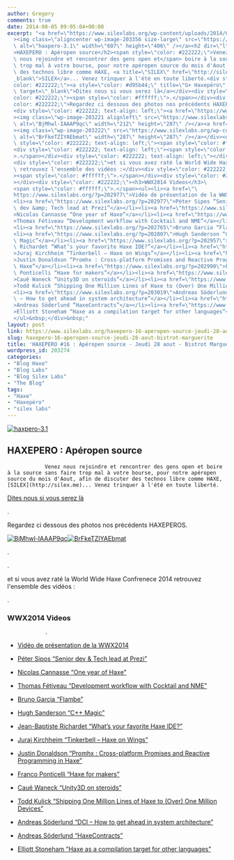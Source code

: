 ```yaml
---
author: Gregory
comments: true
date: 2014-08-05 09:05:04+00:00
excerpt: "<a href=\"https://www.silexlabs.org/wp-content/uploads/2014/07/haxpero-3.1.jpg\"\
  ><img class=\"aligncenter wp-image-203356 size-large\" src=\"https://www.silexlabs.org/wp-content/uploads/2014/07/haxpero-3.1-687x460.jpg\"\
  \ alt=\"haxpero-3.1\" width=\"607\" height=\"406\" /></a><h2 dir=\"ltr\"\
  >HAXEPERO : Apéropen source</h2><span style=\"color: #222222;\">Venez\
  \ nous rejoindre et rencontrer des gens open et</span> boire à la source sans faire\
  \ trop mal à votre bourse, pour notre apéropen source du mois d'Aout, afin de discuter\
  \ des technos libre comme HAXE, <a title=\"SILEX\" href=\"http://silex.me\" target=\"\
  _blank\">SILEX</a>... Venez trinquer à l'été en toute liberté.<div style=\"\
  color: #222222;\"><a style=\"color: #d95b44;\" title=\"G+ Haxepéro\" href=\"https://plus.google.com/events/cfctbdh3o6uqme8m3qrscophhrs?authkey=CNb81tanl5eMsQE\"\
  \ target=\"_blank\">Dites nous si vous serez là</a></div><div style=\"\
  color: #222222;\"><span style=\"color: #ffffff;\">.</span></div><div style=\"\
  color: #222222;\">Regardez ci dessous des photos nos précédents HAXEPEROS.</div>\
  <div style=\"color: #222222; text-align: left;\"><a href=\"https://www.silexlabs.org/wp-content/uploads/2014/07/BjMhwl-IAAAP9qc.jpg\"\
  ><img class=\"wp-image-203221 alignleft\" src=\"https://www.silexlabs.org/wp-content/uploads/2014/07/BjMhwl-IAAAP9qc.jpg\"\
  \ alt=\"BjMhwl-IAAAP9qc\" width=\"212\" height=\"287\" /></a><a href=\"https://www.silexlabs.org/wp-content/uploads/2014/07/BrFkeTZIYAEbmat.jpg\"\
  ><img class=\"wp-image-203222\" src=\"https://www.silexlabs.org/wp-content/uploads/2014/07/BrFkeTZIYAEbmat.jpg\"\
  \ alt=\"BrFkeTZIYAEbmat\" width=\"287\" height=\"287\" /></a></div><div\
  \ style=\"color: #222222; text-align: left;\"><span style=\"color: #ffffff;\">.</span></div>\
  <div style=\"color: #222222; text-align: left;\"><span style=\"color: #ffffff;\"\
  >.</span></div><div style=\"color: #222222; text-align: left;\"></div>\
  <div style=\"color: #222222;\">et si vous avez raté la World Wide Haxe Confrenece 2014\
  \ retrouvez l'ensemble des vidéos :</div><div style=\"color: #222222;\"\
  ><span style=\"color: #ffffff;\">.</span></div><div style=\"color: #222222;\"\
  ></div><div style=\"color: #222222;\"><h3>WWX2014 Videos</h3>\
  <span style=\"color: #ffffff;\">.</span><ul><li><a href=\"\
  https://www.silexlabs.org/?p=202977\">Vidéo de présentation de la WWX2014</a></li>\
  <li><a href=\"https://www.silexlabs.org/?p=202977\">Péter Sipos “Senior\
  \ dev &amp; Tech lead at Prezi”</a></li><li><a href=\"https://www.silexlabs.org/?p=202725\"\
  >Nicolas Cannasse “One year of Haxe”</a></li><li><a href=\"https://www.silexlabs.org/?p=202751\"\
  >Thomas Fétiveau “Development workflow with Cocktail and NME”</a></li>\
  <li><a href=\"https://www.silexlabs.org/?p=202765\">Bruno Garcia “Flambe”</a></li>\
  <li><a href=\"https://www.silexlabs.org/?p=202807\">Hugh Sanderson “C++\
  \ Magic”</a></li><li><a href=\"https://www.silexlabs.org/?p=202957\">Jean-Baptiste\
  \ Richardet “What’s your favorite Haxe IDE?”</a></li><li><a href=\"https://www.silexlabs.org/?p=202939\"\
  >Juraj Kirchheim “Tinkerbell – Haxe on Wings”</a></li><li><a href=\"https://www.silexlabs.org/?p=202971\"\
  >Justin Donaldson “Promhx : Cross-platform Promises and Reactive Programming in\
  \ Haxe”</a></li><li><a href=\"https://www.silexlabs.org/?p=202990\">Franco\
  \ Ponticelli “Haxe for makers”</a></li><li><a href=\"https://www.silexlabs.org/?p=203012\"\
  >Cauê Waneck “Unity3D on steroids”</a></li><li><a href=\"https://www.silexlabs.org/?p=203004\"\
  >Todd Kulick “Shipping One Million Lines of Haxe to (Over) One Million Devices”</a></li>\
  <li><a href=\"https://www.silexlabs.org/?p=203019\">Andreas Söderlund “DCI\
  \ – How to get ahead in system architecture”</a></li><li><a href=\"https://www.silexlabs.org/?p=203019\"\
  >Andreas Söderlund “HaxeContracts”</a></li><li><a href=\"https://www.silexlabs.org/?p=202984\"\
  >Elliott Stoneham “Haxe as a compilation target for other languages”</a></li>\
  </ul>&nbsp;</div>&nbsp;"
layout: post
link: https://www.silexlabs.org/haxepero-16-aperopen-source-jeudi-28-aout-bistrot-marguerite/
slug: haxepero-16-aperopen-source-jeudi-28-aout-bistrot-marguerite
title: 'HAXEPERO #16 : Apéropen source - Jeudi 28 aout - Bistrot Marguerite'
wordpress_id: 203274
categories:
- "Blog Haxe"
- "Blog Labs"
- "Blog Silex Labs"
- "The Blog"
tags:
- "Haxe"
- "Haxepéro"
- "silex labs"
---
```


[![haxpero-3.1](https://www.silexlabs.org/wp-content/uploads/2014/07/haxpero-3.1-687x460.jpg)](https://www.silexlabs.org/wp-content/uploads/2014/07/haxpero-3.1.jpg)


## HAXEPERO : Apéropen source


				Venez nous rejoindre et rencontrer des gens open et boire à la source sans faire trop mal à votre bourse, pour notre apéropen source du mois d'Aout, afin de discuter des technos libre comme HAXE, [SILEX](http://silex.me)... Venez trinquer à l'été en toute liberté.


[Dites nous si vous serez là](https://plus.google.com/events/cfctbdh3o6uqme8m3qrscophhrs?authkey=CNb81tanl5eMsQE)




.




Regardez ci dessous des photos nos précédents HAXEPEROS.




[![BjMhwl-IAAAP9qc](https://www.silexlabs.org/wp-content/uploads/2014/07/BjMhwl-IAAAP9qc.jpg)](https://www.silexlabs.org/wp-content/uploads/2014/07/BjMhwl-IAAAP9qc.jpg)[![BrFkeTZIYAEbmat](https://www.silexlabs.org/wp-content/uploads/2014/07/BrFkeTZIYAEbmat.jpg)](https://www.silexlabs.org/wp-content/uploads/2014/07/BrFkeTZIYAEbmat.jpg)




.




.







et si vous avez raté la World Wide Haxe Confrenece 2014 retrouvez l'ensemble des vidéos :




.










### WWX2014 Videos


				.




  * [Vidéo de présentation de la WWX2014](https://www.silexlabs.org/?p=202977)


  * [Péter Sipos “Senior dev & Tech lead at Prezi”](https://www.silexlabs.org/?p=202977)


  * [Nicolas Cannasse “One year of Haxe”](https://www.silexlabs.org/?p=202725)


  * [Thomas Fétiveau “Development workflow with Cocktail and NME”](https://www.silexlabs.org/?p=202751)


  * [Bruno Garcia “Flambe”](https://www.silexlabs.org/?p=202765)


  * [Hugh Sanderson “C++ Magic”](https://www.silexlabs.org/?p=202807)


  * [Jean-Baptiste Richardet “What’s your favorite Haxe IDE?”](https://www.silexlabs.org/?p=202957)


  * [Juraj Kirchheim “Tinkerbell – Haxe on Wings”](https://www.silexlabs.org/?p=202939)


  * [Justin Donaldson “Promhx : Cross-platform Promises and Reactive Programming in Haxe”](https://www.silexlabs.org/?p=202971)


  * [Franco Ponticelli “Haxe for makers”](https://www.silexlabs.org/?p=202990)


  * [Cauê Waneck “Unity3D on steroids”](https://www.silexlabs.org/?p=203012)


  * [Todd Kulick “Shipping One Million Lines of Haxe to (Over) One Million Devices”](https://www.silexlabs.org/?p=203004)


  * [Andreas Söderlund “DCI – How to get ahead in system architecture”](https://www.silexlabs.org/?p=203019)


  * [Andreas Söderlund “HaxeContracts”](https://www.silexlabs.org/?p=203019)


  * [Elliott Stoneham “Haxe as a compilation target for other languages”](https://www.silexlabs.org/?p=202984)








